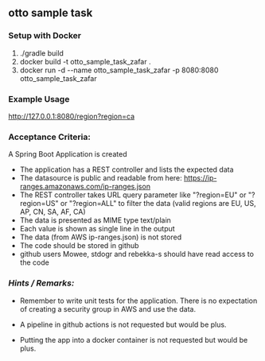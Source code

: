 ## otto sample task
### Setup with Docker
1. ./gradle build
2. docker build -t otto_sample_task_zafar .
3. docker run -d --name otto_sample_task_zafar -p 8080:8080 otto_sample_task_zafar

### Example Usage
http://127.0.0.1:8080/region?region=ca

### Acceptance Criteria:
A Spring Boot Application is created 
- The application has a REST controller and lists the expected data  
- The datasource is public and readable from here: https://ip-ranges.amazonaws.com/ip-ranges.json  
- The REST controller takes URL query parameter like "?region=EU" or "?region=US" or "?region=ALL" to filter the data (valid regions are EU, US, AP, CN, SA, AF, CA)  
- The data is presented as MIME type text/plain  
- Each value is shown as single line in the output  
- The data (from AWS ip-ranges.json) is not stored  
- The code should be stored in github
- github users Mowee, stdogr and rebekka-s should have read access to the code  

### *Hints / Remarks:*
- Remember to write unit tests for the application.
There is no expectation of creating a security group in AWS and use the data.

- A pipeline in github actions is not requested but would be plus.
- Putting the app into a docker container is not requested but would be plus. 